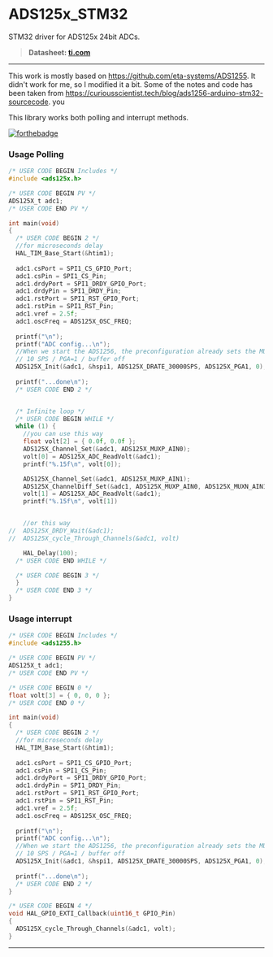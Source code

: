 # ADS125x_STM32
STM32 driver for ADS125x 24bit ADCs.

> **Datasheet: [ti.com](https://www.ti.com/lit/ds/sbas288k/sbas288k.pdf?)**

---

This work is mostly based on https://github.com/eta-systems/ADS1255. It didn't work for me, so I modified it a bit.
Some of the notes and code has been taken from https://curiousscientist.tech/blog/ads1256-arduino-stm32-sourcecode.
you 

This library works both polling and interrupt methods.

[![forthebadge](https://forthebadge.com/images/badges/made-with-c.svg)](https://forthebadge.com)

### Usage Polling

```c
/* USER CODE BEGIN Includes */
#include <ads125x.h>
```

```c
/* USER CODE BEGIN PV */
ADS125X_t adc1;
/* USER CODE END PV */
```

```c
int main(void)
{
  /* USER CODE BEGIN 2 */
  //for microseconds delay
  HAL_TIM_Base_Start(&htim1);
  
  adc1.csPort = SPI1_CS_GPIO_Port;
  adc1.csPin = SPI1_CS_Pin;
  adc1.drdyPort = SPI1_DRDY_GPIO_Port;
  adc1.drdyPin = SPI1_DRDY_Pin;
  adc1.rstPort = SPI1_RST_GPIO_Port;
  adc1.rstPin = SPI1_RST_Pin;
  adc1.vref = 2.5f;
  adc1.oscFreq = ADS125X_OSC_FREQ;
  
  printf("\n");
  printf("ADC config...\n");
  //When we start the ADS1256, the preconfiguration already sets the MUX to [AIN0+AINCOM].
  // 10 SPS / PGA=1 / buffer off
  ADS125X_Init(&adc1, &hspi1, ADS125X_DRATE_30000SPS, ADS125X_PGA1, 0);
  
  printf("...done\n");
  /* USER CODE END 2 */


  /* Infinite loop */
  /* USER CODE BEGIN WHILE */
  while (1) {
    //you can use this way 
    float volt[2] = { 0.0f, 0.0f };
    ADS125X_Channel_Set(&adc1, ADS125X_MUXP_AIN0);
    volt[0] = ADS125X_ADC_ReadVolt(&adc1);
    printf("%.15f\n", volt[0]);

    ADS125X_Channel_Set(&adc1, ADS125X_MUXP_AIN1);
    ADS125X_ChannelDiff_Set(&adc1, ADS125X_MUXP_AIN0, ADS125X_MUXN_AIN1);
    volt[1] = ADS125X_ADC_ReadVolt(&adc1);
    printf("%.15f\n", volt[1])		


    //or this way
//  ADS125X_DRDY_Wait(&adc1);
//  ADS125X_cycle_Through_Channels(&adc1, volt)

    HAL_Delay(100);
  /* USER CODE END WHILE */

  /* USER CODE BEGIN 3 */
  }
  /* USER CODE END 3 */
}

```

### Usage interrupt

```c
/* USER CODE BEGIN Includes */
#include <ads1255.h>
```

```c
/* USER CODE BEGIN PV */
ADS125X_t adc1;
/* USER CODE END PV */
```

```c
/* USER CODE BEGIN 0 */
float volt[3] = { 0, 0, 0 };
/* USER CODE END 0 */
```

```c
int main(void)
{
  /* USER CODE BEGIN 2 */
  //for microseconds delay
  HAL_TIM_Base_Start(&htim1);
  
  adc1.csPort = SPI1_CS_GPIO_Port;
  adc1.csPin = SPI1_CS_Pin;
  adc1.drdyPort = SPI1_DRDY_GPIO_Port;
  adc1.drdyPin = SPI1_DRDY_Pin;
  adc1.rstPort = SPI1_RST_GPIO_Port;
  adc1.rstPin = SPI1_RST_Pin;
  adc1.vref = 2.5f;
  adc1.oscFreq = ADS125X_OSC_FREQ;
  
  printf("\n");
  printf("ADC config...\n");
  //When we start the ADS1256, the preconfiguration already sets the MUX to [AIN0+AINCOM].
  // 10 SPS / PGA=1 / buffer off
  ADS125X_Init(&adc1, &hspi1, ADS125X_DRATE_30000SPS, ADS125X_PGA1, 0);
  
  printf("...done\n");
  /* USER CODE END 2 */
}
```

```c
/* USER CODE BEGIN 4 */
void HAL_GPIO_EXTI_Callback(uint16_t GPIO_Pin)
{
  ADS125X_cycle_Through_Channels(&adc1, volt);
}
```

---

